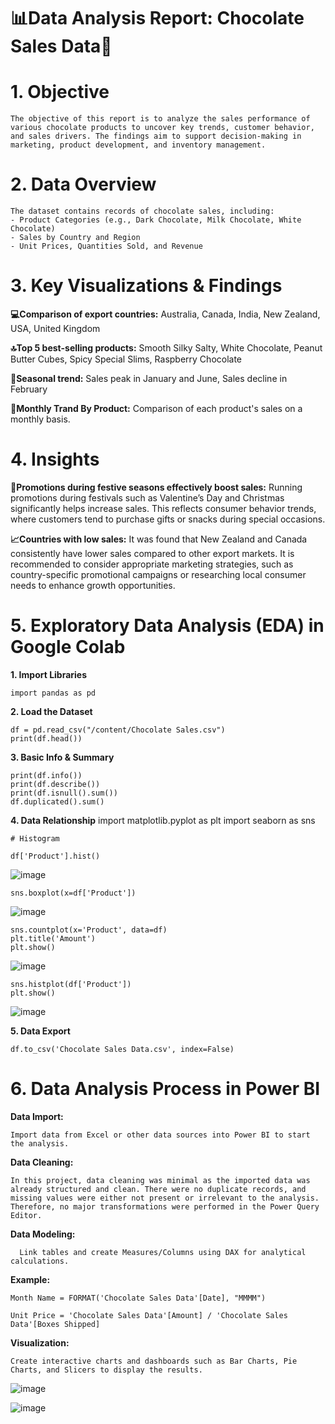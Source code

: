 # 📊Data Analysis Report: Chocolate Sales Data🍫
# 1. Objective
    The objective of this report is to analyze the sales performance of various chocolate products to uncover key trends, customer behavior, and sales drivers. The findings aim to support decision-making in marketing, product development, and inventory management.

# 2. Data Overview
    The dataset contains records of chocolate sales, including:
    - Product Categories (e.g., Dark Chocolate, Milk Chocolate, White Chocolate)
    - Sales by Country and Region
    - Unit Prices, Quantities Sold, and Revenue
    
# 3. Key Visualizations & Findings
**💻Comparison of export countries:** 
    Australia, Canada, India, New Zealand, USA, United Kingdom

**🔝Top 5 best-selling products:** 
    Smooth Silky Salty, White Chocolate, Peanut Butter Cubes, Spicy Special Slims, Raspberry Chocolate

**🎯Seasonal trend:**
    Sales peak in January and June, Sales decline in February

**📆Monthly Trand By Product:**
    Comparison of each product's sales on a monthly basis.

# 4. Insights
**📢Promotions during festive seasons effectively boost sales:**
    Running promotions during festivals such as Valentine’s Day and Christmas significantly helps increase sales. This reflects consumer behavior trends, where customers tend to purchase gifts or snacks during special occasions.

**📈Countries with low sales:**
    It was found that New Zealand and Canada consistently have lower sales compared to other export markets. It is recommended to consider appropriate marketing strategies, such as country-specific promotional campaigns or researching local consumer needs to enhance growth opportunities.



# 5. Exploratory Data Analysis (EDA) in Google Colab
**1. Import Libraries**
    
    import pandas as pd
    
**2. Load the Dataset**
    
    df = pd.read_csv("/content/Chocolate Sales.csv")
    print(df.head())
    
**3. Basic Info & Summary**

    print(df.info())
    print(df.describe())
    print(df.isnull().sum())
    df.duplicated().sum()
    
**4. Data Relationship**
    import matplotlib.pyplot as plt
    import seaborn as sns

    # Histogram
    
    df['Product'].hist()
    
![image](https://github.com/user-attachments/assets/24e64cae-3887-4600-8b2d-390dabb27ca6)

    sns.boxplot(x=df['Product'])
    
![image](https://github.com/user-attachments/assets/27eb2cd5-9397-4d7e-b1d8-ae9af1d973ed)

    sns.countplot(x='Product', data=df)
    plt.title('Amount')
    plt.show()
    
![image](https://github.com/user-attachments/assets/9263a21e-f1bc-4cea-b316-f8d4739c3c83)

    sns.histplot(df['Product'])
    plt.show()

![image](https://github.com/user-attachments/assets/72cbdd48-210a-47a8-bbab-2d0873897943)

**5. Data Export**

    df.to_csv('Chocolate Sales Data.csv', index=False)

# 6. Data Analysis Process in Power BI

**Data Import:**
    
    Import data from Excel or other data sources into Power BI to start the analysis.
      
**Data Cleaning:**
    
    In this project, data cleaning was minimal as the imported data was already structured and clean. There were no duplicate records, and missing values were either not present or irrelevant to the analysis. Therefore, no major transformations were performed in the Power Query Editor.
      
**Data Modeling:**
      
      Link tables and create Measures/Columns using DAX for analytical calculations.

**Example:** 

    Month Name = FORMAT('Chocolate Sales Data'[Date], "MMMM")

    Unit Price = 'Chocolate Sales Data'[Amount] / 'Chocolate Sales Data'[Boxes Shipped]
    
**Visualization:**
    
    Create interactive charts and dashboards such as Bar Charts, Pie Charts, and Slicers to display the results.
    
![image](https://github.com/user-attachments/assets/f7804de8-25df-4953-943e-484018503eef)

![image](https://github.com/user-attachments/assets/ef564608-7054-4300-b6ad-c3cc2fb9328d)







